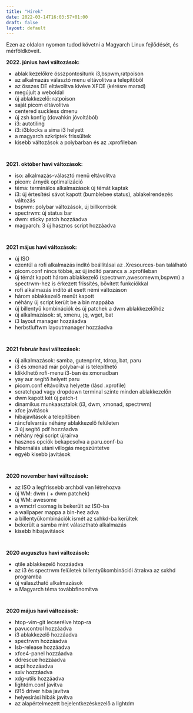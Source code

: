 ```yaml
---
title: "Hírek"
date: 2022-03-14T16:03:57+01:00
draft: false
layout: default
---
```

Ezen az oldalon nyomon tudod követni a Magyarch Linux fejlődését, és mérföldköveit.

**2022. június havi változások:**

- ablak kezelőkre összpontositunk i3,bspwm,ratpoison
- az alkalmazás választó menu eltávolitva a telepitöből
- az összes DE eltávolitva kivéve XFCE (kérésre marad)
- megújult a weboldal
- új ablakkezelő: ratpoison
- saját picom eltávolitva
- centered suckless dmenu
- új zsh konfig (dovahkin jóvoltából)
- i3: autotiling
- i3: i3blocks a sima i3 helyett
- a magyarch szkriptek frissültek
- kisebb változások a polybarban és az .xprofileban
```
```
```
```
**2021. október havi változások:**

- iso: alkalmazás-választó menü eltávolítva
- picom: árnyék optimalizáció
- téma: terminálos alkalmazások új témát kaptak
- i3: új értesítési sávot kapott (bumblebee status), ablakelrendezés változás
- bspwm: polybar változások, új billkombók
- spectrwm: új status bar
- dwm: sticky patch hozzáadva
- magyarch: 3 új hasznos script hozzáadva
```
```
```
```
**2021 május havi változások:**

- új ISO
- ezentúl a rofi alkalmazás indító beállításai az .Xresources-ban található
- picom.conf nincs többé, az új indító parancs a .xprofileban
- új témát kapott három ablakkezelő (spectrwm,awesomewm,bspwm) a spectrwm-hez is érkezett frissítés, bővített funkciókkal
- rofi alkalmazás indító át esett némi változáson
- három ablakkezelő menüt kapott
- néhány új script került be a bin mappába
- új billentyű kombinációk és új patchek a dwm ablakkezelőhöz
- új alkalmazások: st, xmenu, jq, wget, bat
- i3 layout manager hozzáadva
- herbstluftwm layoutmanager hozzáadva
```
```
```
```
**2021 február havi változások:**

- új alkalmazások: samba, gutenprint, tdrop, bat, paru
- i3 és xmonad már polybar-al is telepíthető
- klikklhető rofi-menu i3-ban és xmonadban
- yay aur segítő helyett paru
- picom.conf eltávolítva helyette (lásd .xprofile)
- scratchpad vagy dropdown terminal szinte minden ablakkezelőn
- dwm kapott két új patch-t
- dinamikus munkaasztalok (i3, dwm, xmonad, spectrwm)
- xfce javítások
- hibajavítások a telepítőben
- ráncfelvarrás néhány ablakkezelő felületen
- 3 új segítő pdf hozzáadva
- néhány régi script újraírva
- hasznos opciók bekapcsolva a paru.conf-ba
- hibernálás utáni villogás megszüntetve
- egyéb kisebb javítások
```
```
```
```
**2020 november havi változások:**

- az ISO a legfrissebb archból van létrehozva
- új WM: dwm ( + dwm patchek)
- új WM: awesome
- a wmctrl csomag is bekerült az ISO-ba
- a wallpaper mappa a bin-hez adva
- a billentyűkombinációk ismét az sxhkd-ba kerültek
- bekerült a samba mint választható alkalmazás
- kisebb hibajavítások
```
```
```
```
**2020 augusztus havi változások:**

- qtile ablakkezelő hozzáadva
- az i3 és spectrwm felületek billentyűkombinációi átrakva az sxkhd programba
- új választható alkalmazások
- a Magyarch téma továbbfinomítva
```
```
```
```
**2020 május havi változások:**

- htop-vim-git lecserélve htop-ra
- pavucontrol hozzáadva
- i3 ablakkezelő hozzáadva
- spectrwm hozzáadva
- lsb-release hozzáadva
- xfce4-panel hozzáadva
- ddrescue hozzáadva
- acpi hozzáadva
- sxiv hozzáadva
- xdg-utils hozzáadva
- lightdm.conf javítva
- i915 driver hiba javítva
- helyesírási hibák javítva
- az alapértelmezett bejelentkezéskezelő a lightdm
